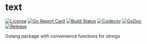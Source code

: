 # text

[![License](https://img.shields.io/github/license/gonvenience/text.svg)](https://github.com/gonvenience/text/blob/master/LICENSE)
[![Go Report Card](https://goreportcard.com/badge/github.com/gonvenience/text)](https://goreportcard.com/report/github.com/gonvenience/text)
[![Build Status](https://travis-ci.org/gonvenience/text.svg?branch=master)](https://travis-ci.org/gonvenience/text)
[![Codecov](https://img.shields.io/codecov/c/github/gonvenience/text/master.svg)](https://codecov.io/gh/gonvenience/text)
[![GoDoc](https://godoc.org/github.com/gonvenience/text/pkg?status.svg)](https://godoc.org/github.com/gonvenience/text)
[![Release](https://img.shields.io/github/release/gonvenience/text.svg)](https://github.com/gonvenience/text/releases/latest)

Golang package with convenience functions for strings

